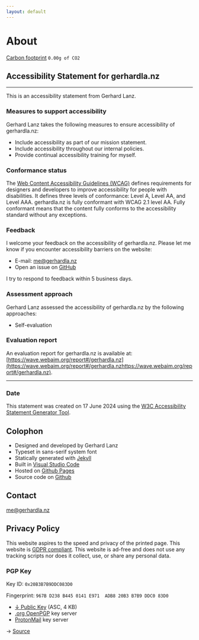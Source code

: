 ```yaml
---
layout: default
---
```


# About



[Carbon footprint](https://www.websitecarbon.com/website/gerhardla-nz/) `0.00g of CO2`

## Accessibility Statement for gerhardla.nz

----------------------------------------

This is an accessibility statement from Gerhard Lanz.

### Measures to support accessibility

Gerhard Lanz takes the following measures to ensure accessibility of gerhardla.nz:

* Include accessibility as part of our mission statement.
* Include accessibility throughout our internal policies.
* Provide continual accessibility training for myself.

### Conformance status

The [Web Content Accessibility Guidelines (WCAG)](https://www.w3.org/WAI/standards-guidelines/wcag/) defines requirements for designers and developers to improve accessibility for people with disabilities. It defines three levels of conformance: Level A, Level AA, and Level AAA. gerhardla.nz is fully conformant with WCAG 2.1 level AA. Fully conformant means that the content fully conforms to the accessibility standard without any exceptions.

### Feedback

I welcome your feedback on the accessibility of gerhardla.nz. Please let me know if you encounter accessibility barriers on the website:

* E-mail: [me@gerhardla.nz](mailto:me@gerhardla.nzme@gerhardla.nz)
* Open an issue on [GitHub](https://github.com/gerhardlanz/gerhardla.nz/issues/new)

I try to respond to feedback within 5 business days.

### Assessment approach

Gerhard Lanz assessed the accessibility of gerhardla.nz by the following approaches:

* Self-evaluation

### Evaluation report

An evaluation report for gerhardla.nz is available at: [https://wave.webaim.org/report#/gerhardla.nz](https://wave.webaim.org/report#/gerhardla.nzhttps://wave.webaim.org/report#/gerhardla.nz).

----------------------------------------

### Date

This statement was created on 17 June 2024 using the [W3C Accessibility Statement Generator Tool](https://www.w3.org/WAI/planning/statements/).

## Colophon

* Designed and developed by Gerhard Lanz
* Typeset in sans-serif system font
* Statically generated with [Jekyll](https://jekyllrb.com)
* Built in [Visual Studio Code](https://code.visualstudio.com/)
* Hosted on [Github Pages](https://pages.github.com)
* Source code on [Github](https://github.com/gerdspatial/gerhardlanz)

## Contact

[me@gerhardla.nz](mailto:me@gerhardla.nz)

## Privacy Policy

This website aspires to the speed and privacy of the printed page. This website is [GDPR compliant](https://gdpr.eu/). This website is ad-free and does not use any tracking scripts  nor does it collect, use, or share any personal data.

### PGP Key

Key ID: `0x20B3B7B9DDC083D0`

Fingerprint: `967B D238 B445 0141 E971  ADB8 20B3 B7B9 DDC0 83D0`

* [↓ Public Key](assets/gerhardlanz.asc) (ASC, 4 KB)
* <a rel="pgpkey" type="application/pgp-keys" href="https://keys.openpgp.org/search?q=me@gerhardla.nz">.org OpenPGP</a> key server
* <a rel="pgpkey" type="application/pgp-keys" href="https://mail-api.proton.me/pks/lookup?op=get&search=me@gerhardla.nz">ProtonMail</a> key server

→ [Source](https://github.com/gerhardlanz/gerhardla.nz)
